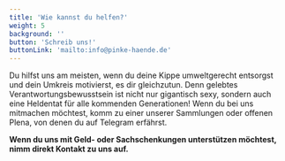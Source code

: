 ```yaml
---
title: 'Wie kannst du helfen?'
weight: 5
background: ''
button: 'Schreib uns!'
buttonLink: 'mailto:info@pinke-haende.de'
---
```


Du hilfst uns am meisten, wenn du deine Kippe umweltgerecht entsorgst und dein Umkreis motivierst, es dir gleichzutun. Denn gelebtes Verantwortungsbewusstsein ist nicht nur gigantisch sexy, sondern auch eine Heldentat für alle kommenden Generationen! 
Wenn du bei uns mitmachen möchtest, komm zu einer unserer Sammlungen oder offenen Plena, von denen du auf Telegram erfährst. 

**Wenn du uns mit Geld- oder Sachschenkungen unterstützen möchtest, nimm direkt Kontakt zu uns auf.**